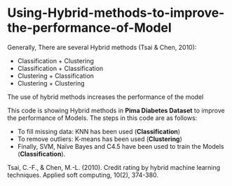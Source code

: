 # Using-Hybrid-methods-to-improve-the-performance-of-Model
Generally, There are several Hybrid methods (Tsai & Chen, 2010):
- Classification + Clustering
- Classification + Classification
- Clustering + Classification
- Clustering + Clustering


The use of hybrid methods increases the performance of the model

This code is showing Hybrid methods in **Pima Diabetes Dataset** to improve the performance of Models. The steps in this code are as follows: 

- To fill missing data: KNN has been used (**Classification**)
- To remove outliers: K-means has been used (**Clustering**)
- Finally, SVM, Naïve Bayes and C4.5 have been used to train the Models (**Classification**).




Tsai, C.-F., & Chen, M.-L. (2010). Credit rating by hybrid machine learning techniques. Applied soft computing, 10(2), 374-380. 
